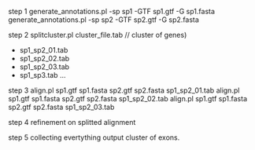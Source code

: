 step 1
generate_annotations.pl -sp sp1 -GTF sp1.gtf -G sp1.fasta 
generate_annotations.pl -sp sp2 -GTF sp2.gtf -G sp2.fasta

step 2
splitcluster.pl cluster_file.tab // cluster of genes) 
- sp1_sp2_01.tab
- sp1_sp2_02.tab
- sp1_sp2_03.tab
- sp1_sp3.tab
...

step 3
align.pl sp1.gtf sp1.fasta sp2.gtf sp2.fasta sp1_sp2_01.tab
align.pl sp1.gtf sp1.fasta sp2.gtf sp2.fasta sp1_sp2_02.tab
align.pl sp1.gtf sp1.fasta sp2.gtf sp2.fasta sp1_sp2_03.tab

step 4
refinement on splitted alignment

step 5
collecting evertything
output cluster of exons.

